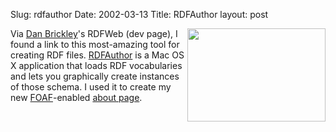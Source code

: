 Slug: rdfauthor
Date: 2002-03-13
Title: RDFAuthor
layout: post

<a href="http://media.redmonk.net/images/rdfAuthorAboutMe.jpg"><img align="right" border="0" height="149" src="https://media.redmonk.net/images/rdfAuthorAboutMe.jpg" width="221" /></a>
Via <a href="http://rdfweb.org/people/danbri/">Dan Brickley</a>&#39;s <a rhef="http://rdfweb.org/dev.html">RDFWeb</a> (dev page), I found a link to this most-amazing tool for creating RDF files. <a href="http://rdfweb.org/people/damian/RDFAuthor/">RDFAuthor</a> is a Mac OS X application that loads RDF vocabularies and lets you graphically create instances of those schema. I used it to create my new <a href="http://xmlns.com/foaf/0.1/">FOAF</a>-enabled <a href="http://media.redmonk.net/aboutMeRDF.txt">about page</a>.
